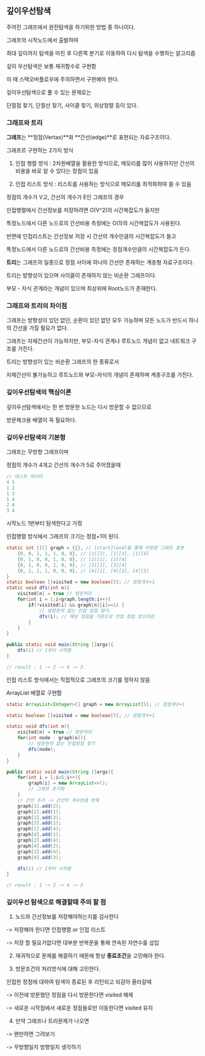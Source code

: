 ## 깊이우선탐색

주어진 그래프에서 완전탐색을 하기위한 방법 중 하나이다.

그래프의 시작노드에서 출발하여

최대 깊이까지 탐색을 마친 후 다른쪽 분기로 이동하여 다시 탐색을 수행하는 알고리즘

깊이 우선탐색은 보통 재귀함수로 구현함

이 때 스택오버플로우에 주의하면서 구현해야 한다.

깊이우선탐색으로 풀 수 있는 문제로는

단절점 찾기, 단절선 찾기, 사이클 찾기, 위상정렬 등이 있다.

### 그래프와 트리

**그래프**는 **정점(Vertax)**와 **간선(edge)**로 표현되는 자료구조이다.

그래프르 구현하는 2가지 방식

1. 인접 행렬 방식 : 2차원배열을 활용한 방식으로, 메모리를 많이 사용하지만 간선의 비용을 바로 알 수 있다는 장점이 있음

2. 인접 리스트 방식 : 리스트를 사용하는 방식으로 메모리를 최적화하여 쓸 수 있음


정점의 개수가 V고, 간선의 개수가 E인 그래프의 경우

인접행렬에서 간선정보를 저장하려면 O(V^2)의 시간복잡도가 들지만

특정노드에서 다른 노드로의 간선비용 측정에는 O(1)의 시간복잡도가 사용된다.

반면에 인접리스트는 간선정보 저장 시 간선의 개수만큼의 시간복잡도가 들고

특정노드에서 다른 노드로의 간선비용 측정에는 정점개수만큼의 시간복잡도가 든다.

**트리**는 그래프의 일종으로 정점 사이에 하나의 간선만 존재하는 계층형 자료구조이다.

트리는 방향성이 있으며 사이클이 존재하지 않는 비순환 그래프이다.

부모 - 자식 관계라는 개념이 있으며 최상위에 Root노드가 존재한다.

### 그래프와 트리의 차이점

그래프는 방향성이 있던 없던, 순환이 있던 없던 모두 가능하며 모든 노드가 반드시 하나의 간선을 가질 필요가 없다.

그래프는 자체간선이 가능하지만, 부모-자식 관계나 루트노드 개념이 없고 네트워크 구조를 가진다.

트리는 방향성이 있는 비순환 그래프의 한 종류로서

자체간선이 불가능하고 루트노드와 부모-자식의 개념이 존재하며 계층구조를 가진다.

### 깊이우선탐색의 핵심이론

깊이우선탐색에서는 한 번 방문한 노드는 다시 방문할 수 없으므로

방문체크용 배열이 꼭 필요하다.

### 깊이우선탐색의 기본형

그래프는 무방향 그래프이며

정점의 개수가 4개고 간선의 개수가 5로 주어졌을때

```java
// 테스트 데이터
4 5
1 2
1 3
1 4
2 4
3 4
```

시작노드 1번부터 탐색한다고 가정

인접행렬 방식에서 그래프의 크기는 정점+1이 된다.

```java
static int [][] graph = {{}, // [start][end]를 통해 무방향 그래프 표현
    {0, 0, 1, 1, 1, 0, 0}, // [1][2], [1][3], [1][4]
    {0, 1, 0, 0, 1, 0, 0}, // [2][1], [2][4]
    {0, 1, 0, 0, 1, 0, 0}, // [3][1], [3][4]
    {0, 1, 1, 1, 0, 0, 0}, // [4][1], [4][2], [4][3]
}
static boolean []visited = new boolean[5]; // 정점개수+1
static void dfs(int n){
    visited[n] = true // 방문처리
    for(int i = 1;i<graph.length;i++){
        if(!visited[i] && graph[n][i]==1) {
            // 방문한적 없는 인접 정점 찾기.
            dfs(i); // 해당 정점을 기준으로 인접 정점 찾으러감
        }
    }
}

public static void main(String []args){
    dfs(1) // 1부터 시작함
}

// result : 1 -> 2 -> 4 -> 3
```

인접 리스트 방식에서는 직접적으로 그래프의 크기를 정하지 않음

ArrayList 배열로 구현함

```java
static ArrayList<Integer>[] graph = new ArrayList[5]; // 정점개수+1

static boolean []visited = new boolean[5]; // 정점개수+1

static void dfs(int n){
    visited[n] = true // 방문처리
    for(int node : graph[n]){
        // 방문한적 없는 인접정점 찾기
        dfs(node);
    }
}

public static void main(String []args){
    for(int i = 1;i<5;i++){
        graph[i] = new ArrayList<>();
        // 그래프 초기화
    }
    // 간선 추가 -> 간선의 개수만큼 반복
    graph[1].add(2);
    graph[2].add(1);
    graph[1].add(3);
    graph[3].add(1);
    graph[1].add(4);
    graph[4].add(1);
    graph[2].add(4);
    graph[4].add(2);
    graph[3].add(4);
    graph[4].add(3);

    dfs(1) // 1부터 시작함
}

// result : 1 -> 2 -> 4 -> 3
```

### 깊이우선 탐색으로 해결할때 주의 할 점

1. 노드와 간선정보를 저장해야하는지를 검사한다

-> 저장해야 한다면 인접행렬 or 인접 리스트

-> 저장 할 필요가없다면 대부분 반복문을 통해 연속된 자연수를 삽입

2. 재귀적으로 문제를 해결하기 때문에 항상 **종료조건**을 고민해야 한다.

3. 방문조건의 처리방식에 대해 고민한다.

인접한 정점에 대하여 탐색이 종료된 후 리턴되고 되감아 올라갈때

-> 이전에 방문했던 정점을 다시 방문한다면 visited 해제

-> 새로운 시작점에서 새로운 정점들로만 이동한다면 visited 유지

4. 만약 그래프나 트리문제가 나오면

-> 왠만하면 그려보기

-> 무방향일지 방향일지 생각하기